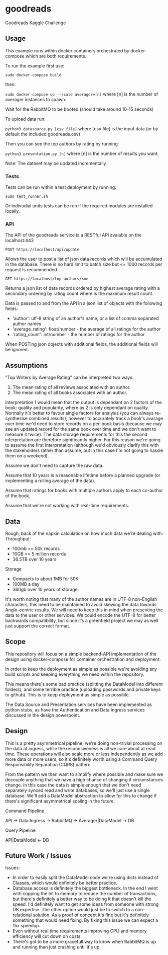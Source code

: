 # goodreads
Goodreads Kaggle Challenge

## Usage

This example runs within docker containers orchestrated by docker-compose which are both requirements.

To run the example first use:

`sudo docker-compose build`

then:

`sudo docker-compose up --scale averager=[n]` where [n] is the number of averager instances to spawn.

Wait for the RabbitMQ to be booted (should take around 10-15 seconds)

To upload data run:

`python3 datasource.py [csv file]` where [csv file] is the input data (or by default the included goodreads.csv)

Then you can see the top authors by rating by running:

`python3 presentation.py [n]` where [n] is the number of results you want.

Note: The dataset may be updated incrementally

### Tests

Tests can be run within a test deployment by running:

`sudo test_runner.sh` 

Or indivudial units tests can be run if the required modules are installed locally.

### API

The API of the goodreads service is a RESTful API avaiable on the localhost:443

`POST https://localhost/api/update`

Allows the user to post a list of json data records which will be accumulated in the database. There is no hard limit to batch size but <= 1000 records per request is recommended.

`GET https://localhost/top-authors/<n>`

Returns a json list of data records ordered by highest average rating with a secondary ordering by rating count where <n> is the maximum result count.
  
Data is passed to and from the API in a json list of objects with the following fields:
  
  - 'author': utf-8 string of an author's name, or a list of comma separated author names
  - 'average_rating': float/number - the average of all ratings for the author
  - 'rating_count': int/number - the number of ratings for the author
  
When POSTing json objects with additional fields, the additional fields will be ignored.

## Assumptions

"Top Writers by Average Rating" can be interpreted two ways:
1. The mean rating of all reviews associated with an author.
2. The mean rating of all books associated with an author.

Interpretation 1 would mean that the output is dependant on 2 factors of the book: quality and popularity, where as 2 is only dependant on quality. Normally it's better to favour single factors for analysis (you can always re-synthesise combined results), however to accurately track a book's avarage over time we'd need to store records on a per-book basis (because we may see an updated record for the same book over time and we don't want to measure it twice). The data storage requirements for this the second interpretation are therefore significantly higher. For this reason we're going to assume the first interpretation (although we'd obviously clarify this with the stakeholders rather than assume, but in this case I'm not going to hassle them on a weekend).

Assume we don't need to capture the raw data.

Assume that 10 years is a reasonable lifetime before a planned upgrade (or implementing a rolling average of the data).

Assume that ratings for books with multiple authors apply to each co-author of the book.

Assume that we're not working with real-time requirements.

## Data

Rough, back of the napkin calculation on how much data we're dealing with:
Throughput:
- 100mb == 50k records
- 10GB == 5 million records
- 36.5TB over 10 years

Storage
- Compacts to about 1MB for 50K
- 100MB a day
- 360gb over 10 years of storage.

It's worth noting that many of the author names are in UTF-8 non-English characters, this need to be maintained to avoid skewing the data towards Anglo-centric results. We will need to keep this in mind when presenting the data to the user or other services. We could encode the UTF-8 for better backwards compatibility, but since it’s a greenfield project we may as well just support the correct format.

## Scope

This repository will focus on a simple backend-API implementation of the design using docker-compose for container orchestration and deployment.

In order to keep the deployment as simple as possible we're avoiding any build scripts and keeping everything we need within the repository.

This means there's some bad practice (splitting the DataModel into different folders), and some terrible practice (uploading passwords and private keys to github). This is to keep deployment as simple as possible.

The Data Source and Presentation services have been implemented as python stubs, as have the Authentication and Data Ingress services discussed in the design powerpoint.

## Design

This is a pretty asymmetrical pipeline: we're doing non-trivial processing on the data at ingress, while the responsiveness is all we care about at read time. These operations will also scale more or less independently as we add more data or more users, so it's definitely worth using a Command Query Responsibility Separation (CQRS) pattern.

From the pattern we then want to simplify where possible and make sure we decouple anything that we have a high chance of changing if circumstances change. In this case the data is simple enough that we don't need separately synced read and write databases, so we'll just use a single database. We'll add a DataModel abstraction to allow for this to change if there's significant asymmetrical scaling in the future. 

Command Pipeline
  
API -> Data Ingress -> RabbitMQ -> Averager|DataModel ->  DB

Query Pipeline
  
API|DataModel <- DB

## Future Work / Issues

Issues:
- In order to easily split the DataModel code we're using dicts instead of Classes, which would definitely be better practice.
- Database access is definitely the biggest bottleneck. In the end I went with copping the hit to memory to reduce the number of transactions, but there's definitely a better way to be doing it that doesn't kill the speed. I'd definitely want to get some ideas from someone with strong DB expertise. The other option would just be to switch to a non-relational solution. As a proof of concept it's fine but it's definitely something that would need fixing. By fixing this issue we can expect a 15x speedup.
- Even without real time requirements improving CPU and memory efficiency will cut down on costs.
- There's got to be a more gracefull way to know when RabbitMQ is up and running than just crashing until it's up.


